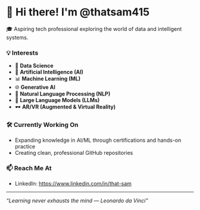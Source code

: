 # 👋 Hi there! I'm @thatsam415

🎓 Aspiring tech professional exploring the world of data and intelligent systems.

### 💡 Interests
- 🧠 **Data Science**
- 🤖 **Artificial Intelligence (AI)**
- 📊 **Machine Learning (ML)**
- 🌐 **Generative AI**
- 🧠 **Natural Language Processing (NLP)**
- 🧾 **Large Language Models (LLMs)**
- 🕶️ **AR/VR (Augmented & Virtual Reality)**

### 🛠️ Currently Working On
- Expanding knowledge in AI/ML through certifications and hands-on practice  
- Creating clean, professional GitHub repositories

### 📫 Reach Me At
- LinkedIn: https://www.linkedin.com/in/that-sam

---

_“Learning never exhausts the mind — Leonardo da Vinci”_
